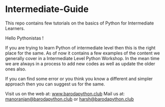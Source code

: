 # Intermediate-Guide


This repo contains few tutorials on the basics of Python for Intermediate Learners.

Hello Pythonistas !

If you are trying to learn Python of intermediate level then this is the right place for the same. As of now it contains a few examples of the content we generally cover in a Intermediate Level Python Workshop. In the mean time we are always in a process to add new codes as well as update the older ones also.

If you can find some error or you think you know a different and simpler approach then you can suggest us for the same.

Visit us on the web at: www.barodapython.club Mail us at: manoranjan@barodapython.club or harsh@barodapython.club